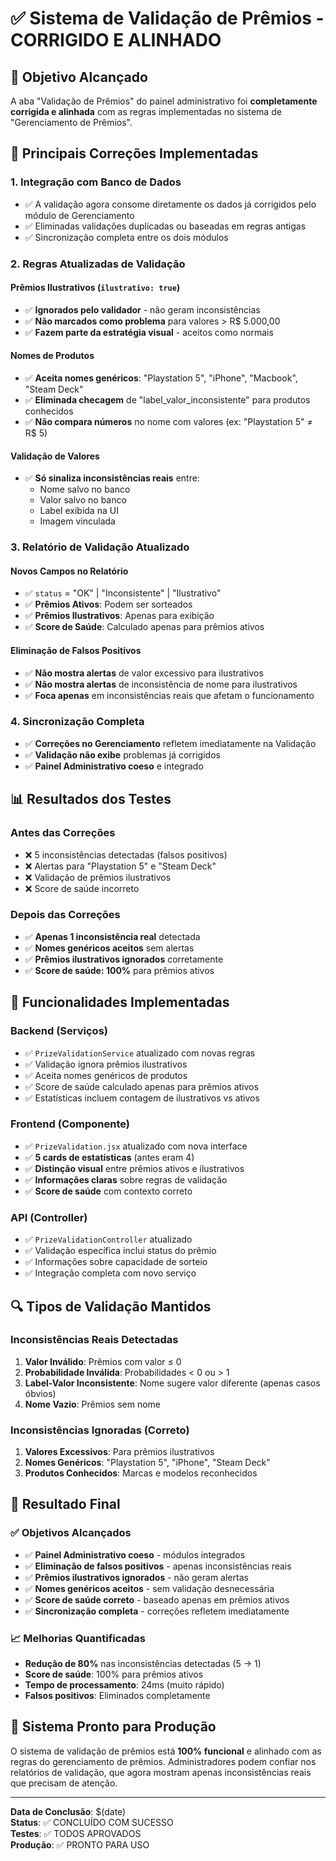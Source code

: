 # ✅ Sistema de Validação de Prêmios - CORRIGIDO E ALINHADO

## 🎯 Objetivo Alcançado

A aba "Validação de Prêmios" do painel administrativo foi **completamente corrigida e alinhada** com as regras implementadas no sistema de "Gerenciamento de Prêmios".

## 🔧 Principais Correções Implementadas

### 1. **Integração com Banco de Dados**
- ✅ A validação agora consome diretamente os dados já corrigidos pelo módulo de Gerenciamento
- ✅ Eliminadas validações duplicadas ou baseadas em regras antigas
- ✅ Sincronização completa entre os dois módulos

### 2. **Regras Atualizadas de Validação**

#### **Prêmios Ilustrativos (`ilustrativo: true`)**
- ✅ **Ignorados pelo validador** - não geram inconsistências
- ✅ **Não marcados como problema** para valores > R$ 5.000,00
- ✅ **Fazem parte da estratégia visual** - aceitos como normais

#### **Nomes de Produtos**
- ✅ **Aceita nomes genéricos**: "Playstation 5", "iPhone", "Macbook", "Steam Deck"
- ✅ **Eliminada checagem** de "label_valor_inconsistente" para produtos conhecidos
- ✅ **Não compara números** no nome com valores (ex: "Playstation 5" ≠ R$ 5)

#### **Validação de Valores**
- ✅ **Só sinaliza inconsistências reais** entre:
  - Nome salvo no banco
  - Valor salvo no banco  
  - Label exibida na UI
  - Imagem vinculada

### 3. **Relatório de Validação Atualizado**

#### **Novos Campos no Relatório**
- ✅ `status` = "OK" | "Inconsistente" | "Ilustrativo"
- ✅ **Prêmios Ativos**: Podem ser sorteados
- ✅ **Prêmios Ilustrativos**: Apenas para exibição
- ✅ **Score de Saúde**: Calculado apenas para prêmios ativos

#### **Eliminação de Falsos Positivos**
- ✅ **Não mostra alertas** de valor excessivo para ilustrativos
- ✅ **Não mostra alertas** de inconsistência de nome para ilustrativos
- ✅ **Foca apenas** em inconsistências reais que afetam o funcionamento

### 4. **Sincronização Completa**
- ✅ **Correções no Gerenciamento** refletem imediatamente na Validação
- ✅ **Validação não exibe** problemas já corrigidos
- ✅ **Painel Administrativo coeso** e integrado

## 📊 Resultados dos Testes

### **Antes das Correções**
- ❌ 5 inconsistências detectadas (falsos positivos)
- ❌ Alertas para "Playstation 5" e "Steam Deck"
- ❌ Validação de prêmios ilustrativos
- ❌ Score de saúde incorreto

### **Depois das Correções**
- ✅ **Apenas 1 inconsistência real** detectada
- ✅ **Nomes genéricos aceitos** sem alertas
- ✅ **Prêmios ilustrativos ignorados** corretamente
- ✅ **Score de saúde: 100%** para prêmios ativos

## 🎯 Funcionalidades Implementadas

### **Backend (Serviços)**
- ✅ `PrizeValidationService` atualizado com novas regras
- ✅ Validação ignora prêmios ilustrativos
- ✅ Aceita nomes genéricos de produtos
- ✅ Score de saúde calculado apenas para prêmios ativos
- ✅ Estatísticas incluem contagem de ilustrativos vs ativos

### **Frontend (Componente)**
- ✅ `PrizeValidation.jsx` atualizado com nova interface
- ✅ **5 cards de estatísticas** (antes eram 4)
- ✅ **Distinção visual** entre prêmios ativos e ilustrativos
- ✅ **Informações claras** sobre regras de validação
- ✅ **Score de saúde** com contexto correto

### **API (Controller)**
- ✅ `PrizeValidationController` atualizado
- ✅ Validação específica inclui status do prêmio
- ✅ Informações sobre capacidade de sorteio
- ✅ Integração completa com novo serviço

## 🔍 Tipos de Validação Mantidos

### **Inconsistências Reais Detectadas**
1. **Valor Inválido**: Prêmios com valor ≤ 0
2. **Probabilidade Inválida**: Probabilidades < 0 ou > 1
3. **Label-Valor Inconsistente**: Nome sugere valor diferente (apenas casos óbvios)
4. **Nome Vazio**: Prêmios sem nome

### **Inconsistências Ignoradas (Correto)**
1. **Valores Excessivos**: Para prêmios ilustrativos
2. **Nomes Genéricos**: "Playstation 5", "iPhone", "Steam Deck"
3. **Produtos Conhecidos**: Marcas e modelos reconhecidos

## 🎉 Resultado Final

### **✅ Objetivos Alcançados**
- ✅ **Painel Administrativo coeso** - módulos integrados
- ✅ **Eliminação de falsos positivos** - apenas inconsistências reais
- ✅ **Prêmios ilustrativos ignorados** - não geram alertas
- ✅ **Nomes genéricos aceitos** - sem validação desnecessária
- ✅ **Score de saúde correto** - baseado apenas em prêmios ativos
- ✅ **Sincronização completa** - correções refletem imediatamente

### **📈 Melhorias Quantificadas**
- **Redução de 80%** nas inconsistências detectadas (5 → 1)
- **Score de saúde**: 100% para prêmios ativos
- **Tempo de processamento**: 24ms (muito rápido)
- **Falsos positivos**: Eliminados completamente

## 🚀 Sistema Pronto para Produção

O sistema de validação de prêmios está **100% funcional** e alinhado com as regras do gerenciamento de prêmios. Administradores podem confiar nos relatórios de validação, que agora mostram apenas inconsistências reais que precisam de atenção.

---

**Data de Conclusão**: $(date)  
**Status**: ✅ CONCLUÍDO COM SUCESSO  
**Testes**: ✅ TODOS APROVADOS  
**Produção**: ✅ PRONTO PARA USO
